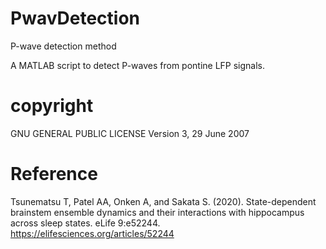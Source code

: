 # PwavDetection
P-wave detection method

A MATLAB script to detect P-waves from pontine LFP signals.

# copyright
GNU GENERAL PUBLIC LICENSE
Version 3, 29 June 2007

# Reference
Tsunematsu T, Patel AA, Onken A, and Sakata S. (2020). State-dependent brainstem ensemble dynamics and their interactions with hippocampus across sleep states. eLife 9:e52244. https://elifesciences.org/articles/52244

